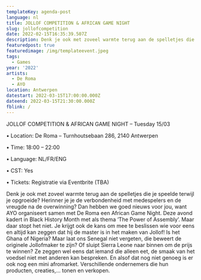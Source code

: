```yaml
---
templateKey: agenda-post
language: nl
title: JOLLOF COMPETITION & AFRICAN GAME NIGHT
slug: jollofcompetition
date: 2022-02-15T16:35:39.507Z
description: Denk je ook met zoveel warmte terug aan de spelletjes die je speelde terwijl je opgroeide? Herinner je je de verbondenheid met medespelers en de vreugde na de overwinning?
featuredpost: true
featuredimage: /img/templateevent.jpeg
tags:
  - Games
year: '2022'
artists:
  - De Roma
  - AYO
location: Antwerpen
datestart: 2022-03-15T17:00:00.000Z
dateend: 2022-03-15T21:30:00.000Z
fblink: /
---
```

JOLLOF COMPETITION & AFRICAN GAME NIGHT – Tuesday 15/03

•	Location: De Roma – Turnhoutsebaan 286, 2140 Antwerpen

•	Time: 18:00 – 22:00

•	Language: NL/FR/ENG

•	CST: Yes

•	Tickets: Registratie via Eventbrite (TBA)

Denk je ook met zoveel warmte terug aan de spelletjes die je speelde terwijl je opgroeide? Herinner je je de verbondenheid met medespelers en de vreugde na de overwinning?
Dan hebben we goed nieuws voor jou, want AYO organiseert samen met De Roma een African Game Night. Deze avond kadert in Black History Month met als thema ‘The Power of Assembly’.
Maar daar stopt het niet. Je krijgt ook de kans om mee te beslissen wie voor eens en altijd kan zeggen dat hij de master is in het maken van Jollof! Is het Ghana of Nigeria? Maar laat ons Senegal niet vergeten, die beweert de originele Jollofmaker te zijn? Of sluipt Sierra Leone naar binnen om de prijs te winnen? Ze zeggen wel eens dat iemand die alleen eet, de smaak van het voedsel niet met anderen kan bespreken.
En alsof dat nog niet genoeg is er ook nog een mini afromarket. Verschillende ondernemers die hun producten, creaties,… tonen en verkopen.
